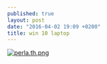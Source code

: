```yaml
---
published: true
layout: post
date: "2016-04-02 19:09 +0200"
title: win 10 laptop
---
```


[![perla.th.png](//cdn.scrot.moe/images/2016/04/02/perla.th.png)](//cdn.scrot.moe/images/2016/04/02/perla.png)

